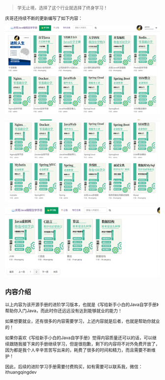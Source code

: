 > 学无止境，选择了这个行业就选择了终身学习！

庆哥还持续不断的更新编写了如下内容：

![image-20220511163533755](img/image-20220511163533755.png)

![image-20220511163550531](img/image-20220511163550531.png)

![image-20220511182445581](img/image-20220511182445581.png)

## 内容介绍

以上内容为该开源手册的进阶学习版本，也就是《写给新手小白的Java自学手册》帮助你入门Java，而此时你还远远没有达到能够就业的能力！



如果想要就业，还有很多的内容需要学习，上述内容就是后者，也就是帮助你就业的！



如果你喜欢《写给新手小白的Java自学手册》觉得内容质量还可以的话，可以继续跟随我接下来的手册继续学习，但是很抱歉，剩下的内容将不对外免费开放了，因为都是我个人辛辛苦苦写出来的，耗费了很多的时间和精力，而且需要不断维护！



因此，后续的进阶学习手册需要付费购买，如有需要可以联系我，微信：ithuangqingdev

